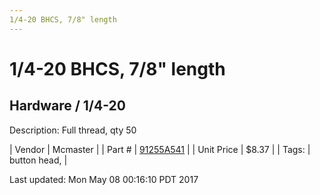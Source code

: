 ```yaml
---
1/4-20 BHCS, 7/8" length
---
```

# 1/4-20 BHCS, 7/8" length
## Hardware / 1/4-20
Description: 	Full thread, qty 50 

| Vendor | Mcmaster | 
| Part # | [91255A541](https://www.mcmaster.com/#91255A541) | 
| Unit Price | $8.37 | 
| Tags: | button head,  | 

Last updated: Mon May 08 00:16:10 PDT 2017